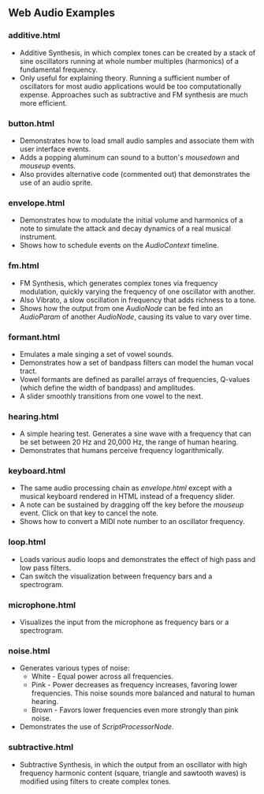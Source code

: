 ## Web Audio Examples

### additive.html
* Additive Synthesis, in which complex tones can be created by a
  stack of sine oscillators running at whole number multiples
  (harmonics) of a fundamental frequency.
* Only useful for explaining theory.  Running a sufficient number
  of oscillators for most audio applications would be too
  computationally expense.  Approaches such as subtractive and FM
  synthesis are much more efficient.

### button.html
* Demonstrates how to load small audio samples and associate them
  with user interface events.
* Adds a popping aluminum can sound to a button's _mousedown_ and
  _mouseup_ events.
* Also provides alternative code (commented out) that demonstrates the
  use of an audio sprite.

### envelope.html
* Demonstrates how to modulate the initial volume and harmonics of a
  note to simulate the attack and decay dynamics of a real musical
  instrument.
* Shows how to schedule events on the _AudioContext_ timeline.

### fm.html
* FM Synthesis, which generates complex tones via frequency
  modulation, quickly varying the frequency of one oscillator with
  another.
* Also Vibrato, a slow oscillation in frequency that adds richness to
  a tone.
* Shows how the output from one _AudioNode_ can be fed into an
  _AudioParam_ of another _AudioNode_, causing its value to vary over
  time.

### formant.html
* Emulates a male singing a set of vowel sounds.
* Demonstrates how a set of bandpass filters can model the human vocal
  tract.
* Vowel formants are defined as parallel arrays of frequencies, Q-values
  (which define the width of bandpass) and amplitudes.
* A slider smoothly transitions from one vowel to the next.

### hearing.html
* A simple hearing test. Generates a sine wave with a frequency
  that can be set between 20 Hz and 20,000 Hz, the range of human
  hearing.
* Demonstrates that humans perceive frequency logarithmically.

### keyboard.html
* The same audio processing chain as _envelope.html_ except with
  a musical keyboard rendered in HTML instead of a frequency slider.
* A note can be sustained by dragging off the key before the _mouseup_
  event.  Click on that key to cancel the note.
* Shows how to convert a MIDI note number to an oscillator frequency.

### loop.html
* Loads various audio loops and demonstrates the effect of high pass
  and low pass filters.
* Can switch the visualization between frequency bars and a
  spectrogram.

### microphone.html
* Visualizes the input from the microphone as frequency bars or a
  spectrogram.

### noise.html
* Generates various types of noise:
  * White - Equal power across all frequencies.
  * Pink - Power decreases as frequency increases, favoring lower
    frequencies.  This noise sounds more balanced and natural to
    human hearing.
  * Brown - Favors lower frequencies even more strongly than pink
    noise.
* Demonstrates the use of _ScriptProcessorNode_.

### subtractive.html
* Subtractive Synthesis, in which the output from an oscillator with
  high frequency harmonic content (square, triangle and sawtooth
  waves) is modified using filters to create complex tones.
